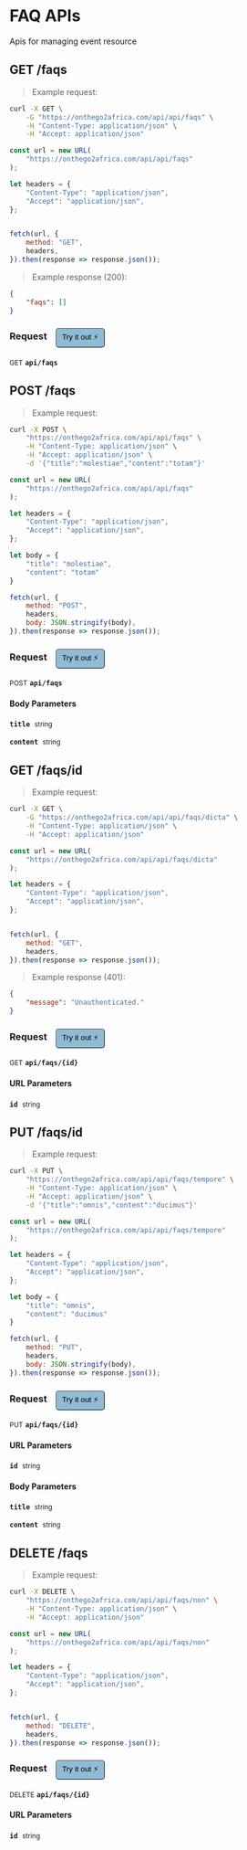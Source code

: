# FAQ APIs

Apis for managing event resource

## GET /faqs




> Example request:

```bash
curl -X GET \
    -G "https://onthego2africa.com/api/api/faqs" \
    -H "Content-Type: application/json" \
    -H "Accept: application/json"
```

```javascript
const url = new URL(
    "https://onthego2africa.com/api/api/faqs"
);

let headers = {
    "Content-Type": "application/json",
    "Accept": "application/json",
};


fetch(url, {
    method: "GET",
    headers,
}).then(response => response.json());
```


> Example response (200):

```json
{
    "faqs": []
}
```
<div id="execution-results-GETapi-faqs" hidden>
    <blockquote>Received response<span id="execution-response-status-GETapi-faqs"></span>:</blockquote>
    <pre class="json"><code id="execution-response-content-GETapi-faqs"></code></pre>
</div>
<div id="execution-error-GETapi-faqs" hidden>
    <blockquote>Request failed with error:</blockquote>
    <pre><code id="execution-error-message-GETapi-faqs"></code></pre>
</div>
<form id="form-GETapi-faqs" data-method="GET" data-path="api/faqs" data-authed="0" data-hasfiles="0" data-headers='{"Content-Type":"application\/json","Accept":"application\/json"}' onsubmit="event.preventDefault(); executeTryOut('GETapi-faqs', this);">
<h3>
    Request&nbsp;&nbsp;&nbsp;
        <button type="button" style="background-color: #8fbcd4; padding: 5px 10px; border-radius: 5px; border-width: thin;" id="btn-tryout-GETapi-faqs" onclick="tryItOut('GETapi-faqs');">Try it out ⚡</button>
    <button type="button" style="background-color: #c97a7e; padding: 5px 10px; border-radius: 5px; border-width: thin;" id="btn-canceltryout-GETapi-faqs" onclick="cancelTryOut('GETapi-faqs');" hidden>Cancel</button>&nbsp;&nbsp;
    <button type="submit" style="background-color: #6ac174; padding: 5px 10px; border-radius: 5px; border-width: thin;" id="btn-executetryout-GETapi-faqs" hidden>Send Request 💥</button>
    </h3>
<p>
<small class="badge badge-green">GET</small>
 <b><code>api/faqs</code></b>
</p>
</form>


## POST /faqs




> Example request:

```bash
curl -X POST \
    "https://onthego2africa.com/api/api/faqs" \
    -H "Content-Type: application/json" \
    -H "Accept: application/json" \
    -d '{"title":"molestiae","content":"totam"}'

```

```javascript
const url = new URL(
    "https://onthego2africa.com/api/api/faqs"
);

let headers = {
    "Content-Type": "application/json",
    "Accept": "application/json",
};

let body = {
    "title": "molestiae",
    "content": "totam"
}

fetch(url, {
    method: "POST",
    headers,
    body: JSON.stringify(body),
}).then(response => response.json());
```


<div id="execution-results-POSTapi-faqs" hidden>
    <blockquote>Received response<span id="execution-response-status-POSTapi-faqs"></span>:</blockquote>
    <pre class="json"><code id="execution-response-content-POSTapi-faqs"></code></pre>
</div>
<div id="execution-error-POSTapi-faqs" hidden>
    <blockquote>Request failed with error:</blockquote>
    <pre><code id="execution-error-message-POSTapi-faqs"></code></pre>
</div>
<form id="form-POSTapi-faqs" data-method="POST" data-path="api/faqs" data-authed="0" data-hasfiles="0" data-headers='{"Content-Type":"application\/json","Accept":"application\/json"}' onsubmit="event.preventDefault(); executeTryOut('POSTapi-faqs', this);">
<h3>
    Request&nbsp;&nbsp;&nbsp;
        <button type="button" style="background-color: #8fbcd4; padding: 5px 10px; border-radius: 5px; border-width: thin;" id="btn-tryout-POSTapi-faqs" onclick="tryItOut('POSTapi-faqs');">Try it out ⚡</button>
    <button type="button" style="background-color: #c97a7e; padding: 5px 10px; border-radius: 5px; border-width: thin;" id="btn-canceltryout-POSTapi-faqs" onclick="cancelTryOut('POSTapi-faqs');" hidden>Cancel</button>&nbsp;&nbsp;
    <button type="submit" style="background-color: #6ac174; padding: 5px 10px; border-radius: 5px; border-width: thin;" id="btn-executetryout-POSTapi-faqs" hidden>Send Request 💥</button>
    </h3>
<p>
<small class="badge badge-black">POST</small>
 <b><code>api/faqs</code></b>
</p>
<h4 class="fancy-heading-panel"><b>Body Parameters</b></h4>
<p>
<b><code>title</code></b>&nbsp;&nbsp;<small>string</small>  &nbsp;
<input type="text" name="title" data-endpoint="POSTapi-faqs" data-component="body" required  hidden>
<br>

</p>
<p>
<b><code>content</code></b>&nbsp;&nbsp;<small>string</small>  &nbsp;
<input type="text" name="content" data-endpoint="POSTapi-faqs" data-component="body" required  hidden>
<br>

</p>

</form>


## GET /faqs/id




> Example request:

```bash
curl -X GET \
    -G "https://onthego2africa.com/api/api/faqs/dicta" \
    -H "Content-Type: application/json" \
    -H "Accept: application/json"
```

```javascript
const url = new URL(
    "https://onthego2africa.com/api/api/faqs/dicta"
);

let headers = {
    "Content-Type": "application/json",
    "Accept": "application/json",
};


fetch(url, {
    method: "GET",
    headers,
}).then(response => response.json());
```


> Example response (401):

```json
{
    "message": "Unauthenticated."
}
```
<div id="execution-results-GETapi-faqs--id-" hidden>
    <blockquote>Received response<span id="execution-response-status-GETapi-faqs--id-"></span>:</blockquote>
    <pre class="json"><code id="execution-response-content-GETapi-faqs--id-"></code></pre>
</div>
<div id="execution-error-GETapi-faqs--id-" hidden>
    <blockquote>Request failed with error:</blockquote>
    <pre><code id="execution-error-message-GETapi-faqs--id-"></code></pre>
</div>
<form id="form-GETapi-faqs--id-" data-method="GET" data-path="api/faqs/{id}" data-authed="0" data-hasfiles="0" data-headers='{"Content-Type":"application\/json","Accept":"application\/json"}' onsubmit="event.preventDefault(); executeTryOut('GETapi-faqs--id-', this);">
<h3>
    Request&nbsp;&nbsp;&nbsp;
        <button type="button" style="background-color: #8fbcd4; padding: 5px 10px; border-radius: 5px; border-width: thin;" id="btn-tryout-GETapi-faqs--id-" onclick="tryItOut('GETapi-faqs--id-');">Try it out ⚡</button>
    <button type="button" style="background-color: #c97a7e; padding: 5px 10px; border-radius: 5px; border-width: thin;" id="btn-canceltryout-GETapi-faqs--id-" onclick="cancelTryOut('GETapi-faqs--id-');" hidden>Cancel</button>&nbsp;&nbsp;
    <button type="submit" style="background-color: #6ac174; padding: 5px 10px; border-radius: 5px; border-width: thin;" id="btn-executetryout-GETapi-faqs--id-" hidden>Send Request 💥</button>
    </h3>
<p>
<small class="badge badge-green">GET</small>
 <b><code>api/faqs/{id}</code></b>
</p>
<h4 class="fancy-heading-panel"><b>URL Parameters</b></h4>
<p>
<b><code>id</code></b>&nbsp;&nbsp;<small>string</small>  &nbsp;
<input type="text" name="id" data-endpoint="GETapi-faqs--id-" data-component="url" required  hidden>
<br>

</p>
</form>


## PUT /faqs/id




> Example request:

```bash
curl -X PUT \
    "https://onthego2africa.com/api/api/faqs/tempore" \
    -H "Content-Type: application/json" \
    -H "Accept: application/json" \
    -d '{"title":"omnis","content":"ducimus"}'

```

```javascript
const url = new URL(
    "https://onthego2africa.com/api/api/faqs/tempore"
);

let headers = {
    "Content-Type": "application/json",
    "Accept": "application/json",
};

let body = {
    "title": "omnis",
    "content": "ducimus"
}

fetch(url, {
    method: "PUT",
    headers,
    body: JSON.stringify(body),
}).then(response => response.json());
```


<div id="execution-results-PUTapi-faqs--id-" hidden>
    <blockquote>Received response<span id="execution-response-status-PUTapi-faqs--id-"></span>:</blockquote>
    <pre class="json"><code id="execution-response-content-PUTapi-faqs--id-"></code></pre>
</div>
<div id="execution-error-PUTapi-faqs--id-" hidden>
    <blockquote>Request failed with error:</blockquote>
    <pre><code id="execution-error-message-PUTapi-faqs--id-"></code></pre>
</div>
<form id="form-PUTapi-faqs--id-" data-method="PUT" data-path="api/faqs/{id}" data-authed="0" data-hasfiles="0" data-headers='{"Content-Type":"application\/json","Accept":"application\/json"}' onsubmit="event.preventDefault(); executeTryOut('PUTapi-faqs--id-', this);">
<h3>
    Request&nbsp;&nbsp;&nbsp;
        <button type="button" style="background-color: #8fbcd4; padding: 5px 10px; border-radius: 5px; border-width: thin;" id="btn-tryout-PUTapi-faqs--id-" onclick="tryItOut('PUTapi-faqs--id-');">Try it out ⚡</button>
    <button type="button" style="background-color: #c97a7e; padding: 5px 10px; border-radius: 5px; border-width: thin;" id="btn-canceltryout-PUTapi-faqs--id-" onclick="cancelTryOut('PUTapi-faqs--id-');" hidden>Cancel</button>&nbsp;&nbsp;
    <button type="submit" style="background-color: #6ac174; padding: 5px 10px; border-radius: 5px; border-width: thin;" id="btn-executetryout-PUTapi-faqs--id-" hidden>Send Request 💥</button>
    </h3>
<p>
<small class="badge badge-darkblue">PUT</small>
 <b><code>api/faqs/{id}</code></b>
</p>
<h4 class="fancy-heading-panel"><b>URL Parameters</b></h4>
<p>
<b><code>id</code></b>&nbsp;&nbsp;<small>string</small>  &nbsp;
<input type="text" name="id" data-endpoint="PUTapi-faqs--id-" data-component="url" required  hidden>
<br>

</p>
<h4 class="fancy-heading-panel"><b>Body Parameters</b></h4>
<p>
<b><code>title</code></b>&nbsp;&nbsp;<small>string</small>  &nbsp;
<input type="text" name="title" data-endpoint="PUTapi-faqs--id-" data-component="body" required  hidden>
<br>

</p>
<p>
<b><code>content</code></b>&nbsp;&nbsp;<small>string</small>  &nbsp;
<input type="text" name="content" data-endpoint="PUTapi-faqs--id-" data-component="body" required  hidden>
<br>

</p>

</form>


## DELETE /faqs




> Example request:

```bash
curl -X DELETE \
    "https://onthego2africa.com/api/api/faqs/non" \
    -H "Content-Type: application/json" \
    -H "Accept: application/json"
```

```javascript
const url = new URL(
    "https://onthego2africa.com/api/api/faqs/non"
);

let headers = {
    "Content-Type": "application/json",
    "Accept": "application/json",
};


fetch(url, {
    method: "DELETE",
    headers,
}).then(response => response.json());
```


<div id="execution-results-DELETEapi-faqs--id-" hidden>
    <blockquote>Received response<span id="execution-response-status-DELETEapi-faqs--id-"></span>:</blockquote>
    <pre class="json"><code id="execution-response-content-DELETEapi-faqs--id-"></code></pre>
</div>
<div id="execution-error-DELETEapi-faqs--id-" hidden>
    <blockquote>Request failed with error:</blockquote>
    <pre><code id="execution-error-message-DELETEapi-faqs--id-"></code></pre>
</div>
<form id="form-DELETEapi-faqs--id-" data-method="DELETE" data-path="api/faqs/{id}" data-authed="0" data-hasfiles="0" data-headers='{"Content-Type":"application\/json","Accept":"application\/json"}' onsubmit="event.preventDefault(); executeTryOut('DELETEapi-faqs--id-', this);">
<h3>
    Request&nbsp;&nbsp;&nbsp;
        <button type="button" style="background-color: #8fbcd4; padding: 5px 10px; border-radius: 5px; border-width: thin;" id="btn-tryout-DELETEapi-faqs--id-" onclick="tryItOut('DELETEapi-faqs--id-');">Try it out ⚡</button>
    <button type="button" style="background-color: #c97a7e; padding: 5px 10px; border-radius: 5px; border-width: thin;" id="btn-canceltryout-DELETEapi-faqs--id-" onclick="cancelTryOut('DELETEapi-faqs--id-');" hidden>Cancel</button>&nbsp;&nbsp;
    <button type="submit" style="background-color: #6ac174; padding: 5px 10px; border-radius: 5px; border-width: thin;" id="btn-executetryout-DELETEapi-faqs--id-" hidden>Send Request 💥</button>
    </h3>
<p>
<small class="badge badge-red">DELETE</small>
 <b><code>api/faqs/{id}</code></b>
</p>
<h4 class="fancy-heading-panel"><b>URL Parameters</b></h4>
<p>
<b><code>id</code></b>&nbsp;&nbsp;<small>string</small>  &nbsp;
<input type="text" name="id" data-endpoint="DELETEapi-faqs--id-" data-component="url" required  hidden>
<br>

</p>
</form>



